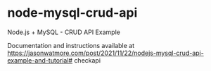 # node-mysql-crud-api

Node.js + MySQL - CRUD API Example

Documentation and instructions available at https://jasonwatmore.com/post/2021/11/22/nodejs-mysql-crud-api-example-and-tutorial#   c h e c k a p i  
 